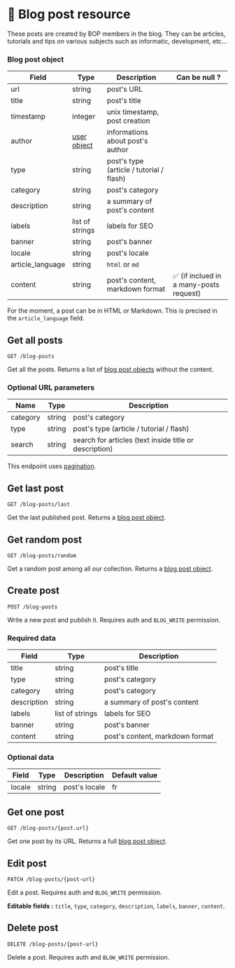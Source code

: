 # 📰 Blog post resource

These posts are created by BOP members in the blog. They can be articles, tutorials and tips on various subjects such as informatic, development, etc...

### Blog post object

| Field            | Type                   | Description                              | Can be null ?                           |
| ---------------- | ---------------------- | ---------------------------------------- | --------------------------------------- |
| url              | string                 | post's URL                               |                                         |
| title            | string                 | post's title                             |                                         |
| timestamp        | integer                | unix timestamp, post creation            |                                         |
| author           | [user object](User.md) | informations about post's author         |                                         |
| type             | string                 | post's type (article / tutorial / flash) |                                         |
| category         | string                 | post's category                          |                                         |
| description      | string                 | a summary of post's content              |                                         |
| labels           | list of strings        | labels for SEO                           |                                         |
| banner           | string                 | post's banner                            |                                         |
| locale           | string                 | post's locale                            |                                         |
| article_language | string                 | `html` or `md`                           |                                         |
| content          | string                 | post's content, markdown format          | ✅ (if inclued in a many-posts request) |

For the moment, a post can be in HTML or Markdown. This is precised in the `article_language` field.

## Get all posts

`GET /blog-posts`

Get all the posts. Returns a list of [blog post objects](#blog-post-object) without the content.

### Optional URL parameters

| Name       | Type   | Description                                            |
| ---------- | ------ | ------------------------------------------------------ |
| category   | string | post's category                                        |
| type       | string | post's type (article / tutorial / flash)               |
| search     | string | search for articles (text inside title or description) |

This endpoint uses [pagination](../topics/Pagination.md).

## Get last post

`GET /blog-posts/last`

Get the last published post. Returns a [blog post object](#blog-post-object).

## Get random post

`GET /blog-posts/random`

Get a random post among all our collection. Returns a [blog post object](#blog-post-object).

## Create post

`POST /blog-posts`

Write a new post and publish it. Requires auth and `BLOG_WRITE` permission.

### Required data

| Field       | Type            | Description                     |
| ----------- | --------------- | ------------------------------- |
| title       | string          | post's title                    |
| type        | string          | post's category                 |
| category    | string          | post's category                 |
| description | string          | a summary of post's content     |
| labels      | list of strings | labels for SEO                  |
| banner      | string          | post's banner                   |
| content     | string          | post's content, markdown format |

### Optional data

| Field  | Type   | Description   | Default value |
| ------ | ------ | ------------- | ------------- |
| locale | string | post's locale | fr            |

## Get one post

`GET /blog-posts/{post.url}`

Get one post by its URL. Returns a full [blog post object](#blog-post-object).

## Edit post

`PATCH /blog-posts/{post-url}`

Edit a post. Requires auth and `BLOG_WRITE` permission.

**Editable fields :** `title`, `type`, `category`, `description`, `labels`, `banner`, `content`.

## Delete post

`DELETE /blog-posts/{post-url}`

Delete a post. Requires auth and `BLOW_WRITE` permission.
